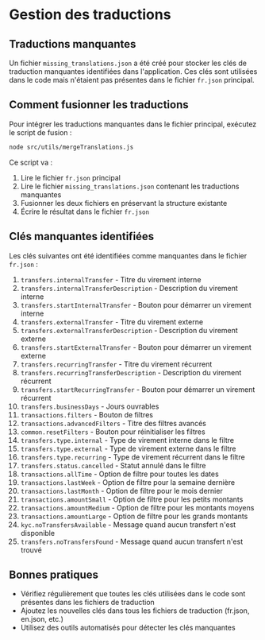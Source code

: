 # Gestion des traductions

## Traductions manquantes

Un fichier `missing_translations.json` a été créé pour stocker les clés de traduction manquantes identifiées dans l'application. Ces clés sont utilisées dans le code mais n'étaient pas présentes dans le fichier `fr.json` principal.

## Comment fusionner les traductions

Pour intégrer les traductions manquantes dans le fichier principal, exécutez le script de fusion :

```bash
node src/utils/mergeTranslations.js
```

Ce script va :
1. Lire le fichier `fr.json` principal
2. Lire le fichier `missing_translations.json` contenant les traductions manquantes
3. Fusionner les deux fichiers en préservant la structure existante
4. Écrire le résultat dans le fichier `fr.json`

## Clés manquantes identifiées

Les clés suivantes ont été identifiées comme manquantes dans le fichier `fr.json` :

1. `transfers.internalTransfer` - Titre du virement interne
2. `transfers.internalTransferDescription` - Description du virement interne
3. `transfers.startInternalTransfer` - Bouton pour démarrer un virement interne
4. `transfers.externalTransfer` - Titre du virement externe
5. `transfers.externalTransferDescription` - Description du virement externe
6. `transfers.startExternalTransfer` - Bouton pour démarrer un virement externe
7. `transfers.recurringTransfer` - Titre du virement récurrent
8. `transfers.recurringTransferDescription` - Description du virement récurrent
9. `transfers.startRecurringTransfer` - Bouton pour démarrer un virement récurrent
10. `transfers.businessDays` - Jours ouvrables
11. `transactions.filters` - Bouton de filtres
12. `transactions.advancedFilters` - Titre des filtres avancés
13. `common.resetFilters` - Bouton pour réinitialiser les filtres
14. `transfers.type.internal` - Type de virement interne dans le filtre
15. `transfers.type.external` - Type de virement externe dans le filtre
16. `transfers.type.recurring` - Type de virement récurrent dans le filtre
17. `transfers.status.cancelled` - Statut annulé dans le filtre
18. `transactions.allTime` - Option de filtre pour toutes les dates
19. `transactions.lastWeek` - Option de filtre pour la semaine dernière
20. `transactions.lastMonth` - Option de filtre pour le mois dernier
21. `transactions.amountSmall` - Option de filtre pour les petits montants
22. `transactions.amountMedium` - Option de filtre pour les montants moyens
23. `transactions.amountLarge` - Option de filtre pour les grands montants
24. `kyc.noTransfersAvailable` - Message quand aucun transfert n'est disponible
25. `transfers.noTransfersFound` - Message quand aucun transfert n'est trouvé

## Bonnes pratiques

- Vérifiez régulièrement que toutes les clés utilisées dans le code sont présentes dans les fichiers de traduction
- Ajoutez les nouvelles clés dans tous les fichiers de traduction (fr.json, en.json, etc.)
- Utilisez des outils automatisés pour détecter les clés manquantes